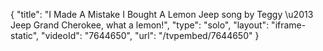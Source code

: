 {
    "title": "I Made A Mistake I Bought A Lemon Jeep song by Teggy \u2013 Jeep Grand Cherokee, what a lemon!",
    "type": "solo",
    "layout": "iframe-static",
    "videoId": "7644650",
    "url": "\/tvpembed\/7644650"
}